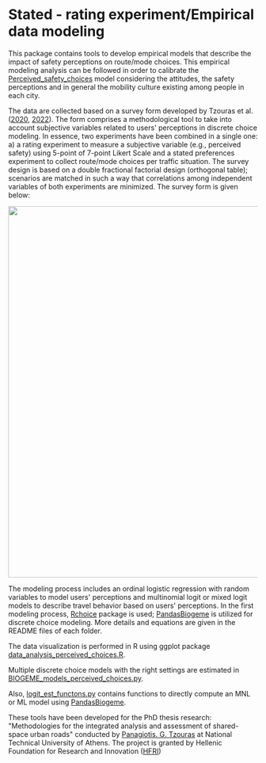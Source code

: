 # Stated - rating experiment/Empirical data modeling

This package contains tools to develop empirical models that describe the impact of safety perceptions on route/mode choices. 
This empirical modeling analysis can be followed in order to calibrate the [Perceived_safety_choices](https://github.com/lotentua/Perceived_safety_choices) model considering the attitudes, the safety perceptions and in general the mobility culture existing among people in each city. 

The data are collected based on a survey form developed by Tzouras et al. ([2020](https://doi.org/10.1016/j.trip.2020.100205), [2022](https://doi.org/10.1080/15568318.2022.2037793)). The form comprises a methodological tool to take into account subjective variables related to users' perceptions in discrete choice modeling. In essence, two experiments have been combined in a single one: a) a rating experiment to measure a subjective variable (e.g., perceived safety) using 5-point of 7-point Likert Scale and a stated preferences experiment to collect route/mode choices per traffic situation. The survey design is based on a double fractional factorial design (orthogonal table); scenarios are matched in such a way that correlations among independent variables of both experiments are minimized. The survey form is given below:

<img src="https://user-images.githubusercontent.com/63541107/210239908-647afa5a-cbd2-4717-9e3f-d3696ae47619.png" height="750">

The modeling process includes an ordinal logistic regression with random variables to model users' perceptions and multinomial logit or mixed logit models to describe travel behavior based on users' perceptions. In the first modeling process, [Rchoice](https://github.com/cran/Rchoice) package is used; [PandasBiogeme](https://github.com/michelbierlaire/biogeme) is utilized for discrete choice modeling. More details and equations are given in the README files of each folder. 

The data visualization is performed in R using ggplot package [data_analysis_perceived_choices.R](https://github.com/lotentua/Perceived_safety_choices/blob/main/empirical/data_analysis_perceived_choices.R).

Multiple discrete choice models with the right settings are estimated in [BIOGEME_models_perceived_choices.py](https://github.com/lotentua/Perceived_safety_choices/blob/main/empirical/BIOGEME_models_perceived_choices.py).

Also, [logit_est_functons.py](https://github.com/lotentua/Perceived_safety_choices/blob/main/empirical/logit_est_functons.py) contains functions to directly compute an MNL or ML model using [PandasBiogeme](https://github.com/michelbierlaire/biogeme).

These tools have been developed for the PhD thesis research: "Methodologies for the integrated analysis and assessment of shared-space urban roads" conducted by [Panagiotis. G. Tzouras](https://linktr.ee/panosgtzouras) at National Technical University of Athens. The project is granted by Hellenic Foundation for Research and Innovation ([HFRI](https://www.elidek.gr/en/homepage/))
